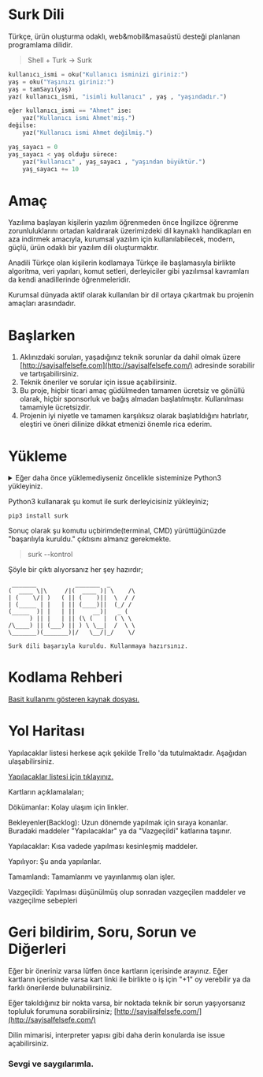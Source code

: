 
# Surk Dili
Türkçe, ürün oluşturma odaklı, web&mobil&masaüstü desteği planlanan programlama dilidir.

> Shell + Turk -> Surk

```python
kullanıcı_ismi = oku("Kullanıcı isminizi giriniz:")
yaş = oku("Yaşınızı giriniz:")
yaş = tamSayı(yaş)
yaz( kullanıcı_ismi, "isimli kullanıcı" , yaş , "yaşındadır.")

eğer kullanıcı_ismi == "Ahmet" ise:
	yaz("Kullanıcı ismi Ahmet'miş.")
değilse:
	yaz("Kullanıcı ismi Ahmet değilmiş.")

yaş_sayacı = 0
yaş_sayacı < yaş olduğu sürece:
	yaz("kullanıcı" , yaş_sayacı , "yaşından büyüktür.")
	yaş_sayacı += 10
```


# Amaç
Yazılıma başlayan kişilerin yazılım öğrenmeden önce İngilizce öğrenme zorunluluklarını ortadan kaldırarak üzerimizdeki dil kaynaklı handikapları en aza indirmek amacıyla, kurumsal yazılım için kullanılabilecek, modern, güçlü, ürün odaklı bir yazılım dili oluşturmaktır.

Anadili Türkçe olan kişilerin kodlamaya Türkçe ile başlamasıyla birlikte algoritma, veri yapıları, komut setleri, derleyiciler gibi yazılımsal kavramları da kendi anadillerinde öğrenmeleridir.

Kurumsal dünyada aktif olarak kullanılan bir dil ortaya çıkartmak bu projenin amaçları arasındadır.


# Başlarken
1. Aklınızdaki soruları, yaşadığınız teknik sorunlar da dahil olmak üzere [http://sayisalfelsefe.com](http://sayisalfelsefe.com/) adresinde sorabilir ve tartışabilirsiniz.
2. Teknik öneriler ve sorular için issue açabilirsiniz.
3. Bu proje, hiçbir ticari amaç güdülmeden tamamen ücretsiz ve gönüllü olarak, hiçbir sponsorluk ve bağış almadan başlatılmıştır. Kullanılması tamamiyle ücretsizdir.
4. Projenin iyi niyetle ve tamamen karşılıksız olarak başlatıldığını hatırlatır, eleştiri ve öneri dilinize dikkat etmenizi önemle rica ederim. 


# Yükleme

<details><summary>Eğer daha önce yüklemediyseniz öncelikle sisteminize Python3 yükleyiniz.</summary>
<p>


Şurk dili bir Python paketi olarak dağıtılır ve dilin yüklemek için cihazınızda Python yüklü olmalıdır.
Öncelikle şuradaki rehberi takip ederek sisteminize Python3 ü yükleyiniz. İşleminiz tamamlandığında pip 'i de yüklemiş olacaksınız. 

<details><summary>Eğer bash: $: command not found hatası alırsanız ve ne olduğunu bilmiyorsanız buradaki açıklamayı okuyunuz.</summary><p>


$ işareti sizin veri girdiğiniz uç birime girilecek komutun başına temsilen konur. Pek çok anlatımda denk gelirsiniz. Semboliktir. Bunu uçbirime yazmayın. Kopyalarken bu karakteri atlayın.
Burada dikkat etmeniz gereken şey $ işaretini terminale kopyalamamanız gerektiği. Yani;
Komşu şöyle ise; 

    $ sudo apt install python3.6
   Başındaki işareti($) silerek şu şekilde yapıştırınız;
   

    sudo apt install python3.6
</p>
</details>


[Türkçe Python kurulum rehberi](https://tutorial.djangogirls.org/tr/python_installation/)


</p>
</details>


Python3 kullanarak şu komut ile surk derleyicisiniz yükleyiniz;

    pip3 install surk

Sonuç olarak şu komutu uçbirimde(terminal, CMD) yürüttüğünüzde "başarılıyla kuruldu." çıktısını almanız gerekmekte.


> surk --kontrol

Şöyle bir çıktı alıyorsanız her şey hazırdır;

```
 _______           _______  _         
(  ____ \|\     /|(  ____ )| \    /\  
| (    \/| )   ( || (    )||  \  / /  
| (_____ | |   | || (____)||  (_/ /   
(_____  )| |   | ||     __)|   _ (    
      ) || |   | || (\ (   |  ( \ \   
/\____) || (___) || ) \ \__|  /  \ \  
\_______)(_______)|/   \__/|_/    \/  

Surk dili başarıyla kuruldu. Kullanmaya hazırsınız.
```


# Kodlama Rehberi
[Basit kullanımı gösteren kaynak dosyası.](https://github.com/surkdili/surk/blob/master/KAYNAK.md)



# Yol Haritası
Yapılacaklar listesi herkese açık şekilde Trello 'da tutulmaktadır. Aşağıdan ulaşabilirsiniz.


[Yapılacaklar listesi için tıklayınız.](https://trello.com/b/EhRreez1/programlama-dili-yol-haritas%C4%B1)

Kartların açıklamalaları;

Dökümanlar: Kolay ulaşım için linkler.

Bekleyenler(Backlog): Uzun dönemde yapılmak için sıraya konanlar. Buradaki maddeler "Yapılacaklar" ya da "Vazgeçildi" katlarına taşınır.

Yapılacaklar: Kısa vadede yapılması kesinleşmiş maddeler.

Yapılıyor: Şu anda yapılanlar.

Tamamlandı: Tamamlanmı ve yayınlanmış olan işler.

Vazgeçildi: Yapılması düşünülmüş olup sonradan vazgeçilen maddeler ve vazgeçilme sebepleri



# Geri bildirim, Soru, Sorun ve Diğerleri

Eğer bir öneriniz varsa lütfen önce kartların içerisinde arayınız. Eğer kartların içerisinde varsa kart linki ile birlikte o iş için "+1" oy verebilir ya da farklı önerilerde bulunabilirsiniz. 

Eğer takıldığınız bir nokta varsa, bir noktada teknik bir sorun yaşıyorsanız topluluk forumuna sorabilirsiniz; [http://sayisalfelsefe.com/](http://sayisalfelsefe.com/)

Dilin mimarisi, interpreter yapısı gibi daha derin konularda ise issue açabilirsiniz.


### Sevgi ve saygılarımla.

